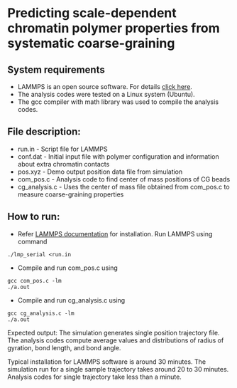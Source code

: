 # Predicting scale-dependent chromatin polymer properties from systematic coarse-graining

## System requirements
- LAMMPS is an open source software. For details [click here](https://docs.lammps.org/Install.html).
- The analysis codes were tested on a Linux system (Ubuntu).
- The gcc compiler with math library was used to compile the analysis codes.

## File description:
- run.in        - Script file for LAMMPS 
- conf.dat      - Initial input file with polymer configuration and information about extra chromatin contacts
- pos.xyz       - Demo output position data file from simulation
- com_pos.c     - Analysis code to find center of mass positions of CG beads 
- cg_analysis.c - Uses the center of mass file obtained from com_pos.c to measure coarse-graining properties

## How to run:
- Refer [LAMMPS documentation](https://docs.lammps.org/Install.html) for installation. Run LAMMPS using command 
```
./lmp_serial <run.in
```
- Compile and run com_pos.c using 
```
gcc com_pos.c -lm
./a.out
```
- Compile and run cg_analysis.c using 
```
gcc cg_analysis.c -lm
./a.out
```


Expected output: The simulation generates single position trajectory file. The analysis codes compute average values and distributions of radius of gyration, bond length, and bond angle.


Typical installation for LAMMPS software is around 30 minutes. The simulation run for a single sample trajectory takes around 20 to 30 minutes. Analysis codes for single trajectory take less than a minute.

